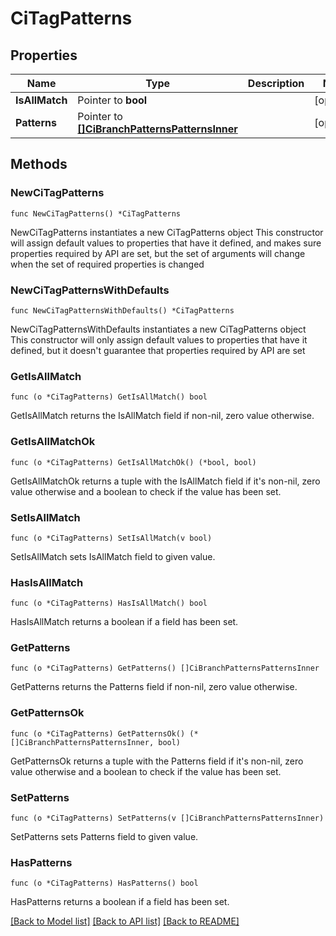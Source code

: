 # CiTagPatterns

## Properties

Name | Type | Description | Notes
------------ | ------------- | ------------- | -------------
**IsAllMatch** | Pointer to **bool** |  | [optional] 
**Patterns** | Pointer to [**[]CiBranchPatternsPatternsInner**](CiBranchPatternsPatternsInner.md) |  | [optional] 

## Methods

### NewCiTagPatterns

`func NewCiTagPatterns() *CiTagPatterns`

NewCiTagPatterns instantiates a new CiTagPatterns object
This constructor will assign default values to properties that have it defined,
and makes sure properties required by API are set, but the set of arguments
will change when the set of required properties is changed

### NewCiTagPatternsWithDefaults

`func NewCiTagPatternsWithDefaults() *CiTagPatterns`

NewCiTagPatternsWithDefaults instantiates a new CiTagPatterns object
This constructor will only assign default values to properties that have it defined,
but it doesn't guarantee that properties required by API are set

### GetIsAllMatch

`func (o *CiTagPatterns) GetIsAllMatch() bool`

GetIsAllMatch returns the IsAllMatch field if non-nil, zero value otherwise.

### GetIsAllMatchOk

`func (o *CiTagPatterns) GetIsAllMatchOk() (*bool, bool)`

GetIsAllMatchOk returns a tuple with the IsAllMatch field if it's non-nil, zero value otherwise
and a boolean to check if the value has been set.

### SetIsAllMatch

`func (o *CiTagPatterns) SetIsAllMatch(v bool)`

SetIsAllMatch sets IsAllMatch field to given value.

### HasIsAllMatch

`func (o *CiTagPatterns) HasIsAllMatch() bool`

HasIsAllMatch returns a boolean if a field has been set.

### GetPatterns

`func (o *CiTagPatterns) GetPatterns() []CiBranchPatternsPatternsInner`

GetPatterns returns the Patterns field if non-nil, zero value otherwise.

### GetPatternsOk

`func (o *CiTagPatterns) GetPatternsOk() (*[]CiBranchPatternsPatternsInner, bool)`

GetPatternsOk returns a tuple with the Patterns field if it's non-nil, zero value otherwise
and a boolean to check if the value has been set.

### SetPatterns

`func (o *CiTagPatterns) SetPatterns(v []CiBranchPatternsPatternsInner)`

SetPatterns sets Patterns field to given value.

### HasPatterns

`func (o *CiTagPatterns) HasPatterns() bool`

HasPatterns returns a boolean if a field has been set.


[[Back to Model list]](../README.md#documentation-for-models) [[Back to API list]](../README.md#documentation-for-api-endpoints) [[Back to README]](../README.md)


